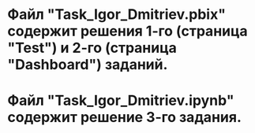# Файл "Task_Igor_Dmitriev.pbix" содержит решения 1-го (страница "Test") и 2-го (страница "Dashboard") заданий.
# Файл "Task_Igor_Dmitriev.ipynb" содержит решение 3-го задания.
